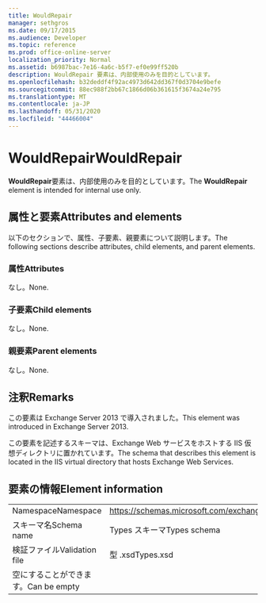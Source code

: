 ```yaml
---
title: WouldRepair
manager: sethgros
ms.date: 09/17/2015
ms.audience: Developer
ms.topic: reference
ms.prod: office-online-server
localization_priority: Normal
ms.assetid: b6987bac-7e16-4a6c-b5f7-ef0e99ff520b
description: WouldRepair 要素は、内部使用のみを目的としています。
ms.openlocfilehash: b32deddf4f92ac4973d642dd367f0d3704e9befe
ms.sourcegitcommit: 88ec988f2bb67c1866d06b361615f3674a24e795
ms.translationtype: MT
ms.contentlocale: ja-JP
ms.lasthandoff: 05/31/2020
ms.locfileid: "44466004"
---
```

# <a name="wouldrepair"></a><span data-ttu-id="c606b-103">WouldRepair</span><span class="sxs-lookup"><span data-stu-id="c606b-103">WouldRepair</span></span>

<span data-ttu-id="c606b-104">**WouldRepair**要素は、内部使用のみを目的としています。</span><span class="sxs-lookup"><span data-stu-id="c606b-104">The **WouldRepair** element is intended for internal use only.</span></span> 

## <a name="attributes-and-elements"></a><span data-ttu-id="c606b-105">属性と要素</span><span class="sxs-lookup"><span data-stu-id="c606b-105">Attributes and elements</span></span>

<span data-ttu-id="c606b-106">以下のセクションで、属性、子要素、親要素について説明します。</span><span class="sxs-lookup"><span data-stu-id="c606b-106">The following sections describe attributes, child elements, and parent elements.</span></span>
  
### <a name="attributes"></a><span data-ttu-id="c606b-107">属性</span><span class="sxs-lookup"><span data-stu-id="c606b-107">Attributes</span></span>

<span data-ttu-id="c606b-108">なし。</span><span class="sxs-lookup"><span data-stu-id="c606b-108">None.</span></span>
  
### <a name="child-elements"></a><span data-ttu-id="c606b-109">子要素</span><span class="sxs-lookup"><span data-stu-id="c606b-109">Child elements</span></span>

<span data-ttu-id="c606b-110">なし。</span><span class="sxs-lookup"><span data-stu-id="c606b-110">None.</span></span>
  
### <a name="parent-elements"></a><span data-ttu-id="c606b-111">親要素</span><span class="sxs-lookup"><span data-stu-id="c606b-111">Parent elements</span></span>

<span data-ttu-id="c606b-112">なし。</span><span class="sxs-lookup"><span data-stu-id="c606b-112">None.</span></span>
  
## <a name="remarks"></a><span data-ttu-id="c606b-113">注釈</span><span class="sxs-lookup"><span data-stu-id="c606b-113">Remarks</span></span>

<span data-ttu-id="c606b-114">この要素は Exchange Server 2013 で導入されました。</span><span class="sxs-lookup"><span data-stu-id="c606b-114">This element was introduced in Exchange Server 2013.</span></span>
  
<span data-ttu-id="c606b-115">この要素を記述するスキーマは、Exchange Web サービスをホストする IIS 仮想ディレクトリに置かれています。</span><span class="sxs-lookup"><span data-stu-id="c606b-115">The schema that describes this element is located in the IIS virtual directory that hosts Exchange Web Services.</span></span>
  
## <a name="element-information"></a><span data-ttu-id="c606b-116">要素の情報</span><span class="sxs-lookup"><span data-stu-id="c606b-116">Element information</span></span>

|||
|:-----|:-----|
|<span data-ttu-id="c606b-117">Namespace</span><span class="sxs-lookup"><span data-stu-id="c606b-117">Namespace</span></span>  <br/> |https://schemas.microsoft.com/exchange/services/2006/types  <br/> |
|<span data-ttu-id="c606b-118">スキーマ名</span><span class="sxs-lookup"><span data-stu-id="c606b-118">Schema name</span></span>  <br/> |<span data-ttu-id="c606b-119">Types スキーマ</span><span class="sxs-lookup"><span data-stu-id="c606b-119">Types schema</span></span>  <br/> |
|<span data-ttu-id="c606b-120">検証ファイル</span><span class="sxs-lookup"><span data-stu-id="c606b-120">Validation file</span></span>  <br/> |<span data-ttu-id="c606b-121">型 .xsd</span><span class="sxs-lookup"><span data-stu-id="c606b-121">Types.xsd</span></span>  <br/> |
|<span data-ttu-id="c606b-122">空にすることができます。</span><span class="sxs-lookup"><span data-stu-id="c606b-122">Can be empty</span></span>  <br/> ||
   

